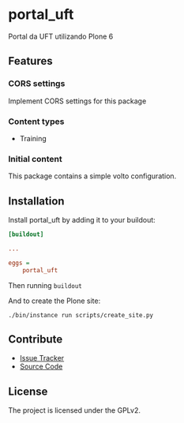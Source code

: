 # portal_uft

Portal da UFT utilizando Plone 6

## Features

### CORS settings

Implement CORS settings for this package

### Content types

- Training

### Initial content

This package contains a simple volto configuration.

Installation
------------

Install portal_uft by adding it to your buildout:
```ini
[buildout]

...

eggs =
    portal_uft
```

Then running `buildout`

And to create the Plone site:

```shell
./bin/instance run scripts/create_site.py
```

## Contribute

- [Issue Tracker](https://github.com/rogerborges/portal-uft/issues)
- [Source Code](https://github.com/rogerborges/portal-uft/)

## License

The project is licensed under the GPLv2.
